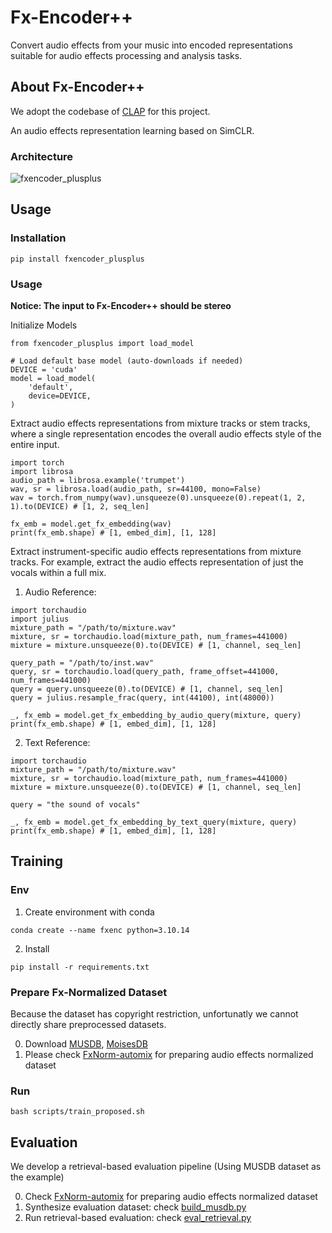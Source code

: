 # Fx-Encoder++

Convert audio effects from your music into encoded representations suitable for audio effects processing and analysis tasks.

## About Fx-Encoder++ 
We adopt the codebase of [CLAP](https://github.com/LAION-AI/CLAP) for this project.

An audio effects representation learning based on SimCLR. 
### Architecture 
![fxencoder_plusplus](assets/model_arc.png)

## Usage
### Installation 
```
pip install fxencoder_plusplus
```

### Usage 
**Notice: The input to Fx-Encoder++ should be stereo**

Initialize Models 
```
from fxencoder_plusplus import load_model 

# Load default base model (auto-downloads if needed)
DEVICE = 'cuda'
model = load_model(
    'default',
    device=DEVICE,
)
```

Extract audio effects representations from mixture tracks or stem tracks, where a single representation encodes the overall audio effects style of the entire input.
```
import torch 
import librosa 
audio_path = librosa.example('trumpet')
wav, sr = librosa.load(audio_path, sr=44100, mono=False)
wav = torch.from_numpy(wav).unsqueeze(0).unsqueeze(0).repeat(1, 2, 1).to(DEVICE) # [1, 2, seq_len]

fx_emb = model.get_fx_embedding(wav)
print(fx_emb.shape) # [1, embed_dim], [1, 128]
```

Extract instrument-specific audio effects representations from mixture tracks. For example, extract the audio effects representation of just the vocals within a full mix. 

1. Audio Reference:
```
import torchaudio 
import julius 
mixture_path = "/path/to/mixture.wav"
mixture, sr = torchaudio.load(mixture_path, num_frames=441000)
mixture = mixture.unsqueeze(0).to(DEVICE) # [1, channel, seq_len]

query_path = "/path/to/inst.wav"
query, sr = torchaudio.load(query_path, frame_offset=441000, num_frames=441000)
query = query.unsqueeze(0).to(DEVICE) # [1, channel, seq_len]
query = julius.resample_frac(query, int(44100), int(48000))

_, fx_emb = model.get_fx_embedding_by_audio_query(mixture, query)
print(fx_emb.shape) # [1, embed_dim], [1, 128]
``` 
2. Text Reference: 
```
import torchaudio 
mixture_path = "/path/to/mixture.wav"
mixture, sr = torchaudio.load(mixture_path, num_frames=441000)
mixture = mixture.unsqueeze(0).to(DEVICE) # [1, channel, seq_len]

query = "the sound of vocals"

_, fx_emb = model.get_fx_embedding_by_text_query(mixture, query)
print(fx_emb.shape) # [1, embed_dim], [1, 128]
```


## Training 

###  Env 

1. Create environment with conda 
```
conda create --name fxenc python=3.10.14
```
2. Install 
```
pip install -r requirements.txt 
```

### Prepare Fx-Normalized Dataset 
Because the dataset has copyright restriction, unfortunatly we cannot directly share preprocessed datasets. 

0. Download [MUSDB](https://sigsep.github.io/datasets/musdb.html), [MoisesDB](https://github.com/moises-ai/moises-db)
1. Please check [FxNorm-automix](https://github.com/sony/fxnorm-automix) for preparing audio effects normalized dataset

### Run 
```
bash scripts/train_proposed.sh 
```

## Evaluation 
We develop a retrieval-based evaluation pipeline (Using MUSDB dataset as the example)

0. Check [FxNorm-automix](https://github.com/sony/fxnorm-automix) for preparing audio effects normalized dataset
1. Synthesize evaluation dataset: check [build_musdb.py](./build_eval_data/build_musdb.py) 
2. Run retrieval-based evaluation: check [eval_retrieval.py](./evaluation/eval_retrieval.py)

